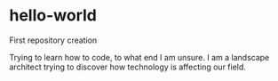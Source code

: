 # hello-world
First repository creation

Trying to learn how to code, to what end I am unsure.
I am a landscape architect trying to discover how technology is affecting our field.
